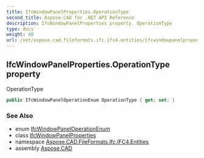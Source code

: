 ```yaml
---
title: IfcWindowPanelProperties.OperationType
second_title: Aspose.CAD for .NET API Reference
description: IfcWindowPanelProperties property. OperationType
type: docs
weight: 40
url: /net/aspose.cad.fileformats.ifc.ifc4.entities/ifcwindowpanelproperties/operationtype/
---
```

## IfcWindowPanelProperties.OperationType property

OperationType

```csharp
public IfcWindowPanelOperationEnum OperationType { get; set; }
```

### See Also

* enum [IfcWindowPanelOperationEnum](../../../aspose.cad.fileformats.ifc.ifc4.types/ifcwindowpaneloperationenum/)
* class [IfcWindowPanelProperties](../)
* namespace [Aspose.CAD.FileFormats.Ifc.IFC4.Entities](../../ifcwindowpanelproperties/)
* assembly [Aspose.CAD](../../../)


